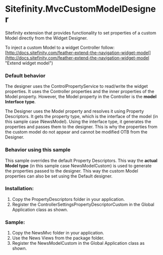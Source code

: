 # Sitefinity.MvcCustomModelDesigner
Sitefinity extension that provides functionality to set properties of a custom Model directly from the Widget Designer.

To inject a custom Model to a widget Controller follow:
[http://docs.sitefinity.com/feather-extend-the-navigation-widget-model](http://docs.sitefinity.com/feather-extend-the-navigation-widget-model "Extend widget model")

### Default behavior
The designer uses the ControlPropertyService to read/write the widget properties. It uses the Controller properties and the inner properties of the Model property. However, the Model property in the Controller is the **model Interface type**.

The Designer uses the Model property and resolves it using Property Descriptors. It gets the property type, which is the interface of the model (in this sample case INewsModel). Using the interface type, it generates the properties and passes them to the designer.
This is why the properties from the custom model do not appear and cannot be modified OTB from the Designer.

### Behavior using this sample
This sample overrides the default Property Descriptors. This way the **actual Model type** (in this sample case NewsModelCustom) is used to generate the properties passed to the designer.
This way the custom Model properties can also be set using the Default designer.

### Installation:
1. Copy the PropertyDescriptors folder in your application.
2. Register the ControllerSettingsPropertyDescriptorCustom in the Global Application class as shown.

### Sample:
1. Copy the NewsMvc folder in your application.
2. Use the News Views from the package folder.
3. Register the NewsModelCustom in the Global Application class as shown.